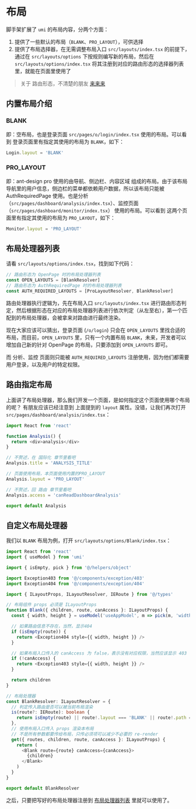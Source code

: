 # 布局

脚手架扩展了 `umi` 的布局内容，分两个方面：

1. 提供了一些默认的布局（`BLANK`、`PRO_LAYOUT`），可供选择
2. 提供了布局选择器，在无需调整布局入口 `src/layouts/index.tsx` 的前提下，通过在 `src/layouts/options` 下按规则编写新的布局，然后在 `src/layouts/options/index.tsx` 将其注册到对应的路由形态的选择器列表里，就能在页面里使用了

> 关于 路由形态，不清楚的朋友 [来来来](/guide/route.md)

## 内置布局介绍

### BLANK

即：空布局，也是登录页面 `src/pages/o/login/index.tsx` 使用的布局。可以看到 登录页面里有指定其使用的布局为 `BLANK`，如下：

```typescript
Login.layout = 'BLANK'
```

### PRO_LAYOUT

即：ant-design pro 使用的由导航、侧边栏、内容区域 组成的布局。由于该布局导航里的用户信息，侧边栏的菜单都依赖用户数据，所以该布局只能被 AuthRequiredPage 使用。也是分析（`src/pages/dashboard/analysis/index.tsx`）、监控页面（`src/pages/dashboard/monitor/index.tsx`） 使用的布局。可以看到 这两个页面里有指定其使用的布局为 `PRO_LAYOUT`，如下：

```typescript
Monitor.layout = 'PRO_LAYOUT'
```

## 布局处理器列表

请看 `src/layouts/options/index.tsx`，找到如下代码：

```typescript
// 路由形态为 OpenPage 时的布局处理器列表
const OPEN_LAYOUTS = [BlankResolver]
// 路由形态为 AuthRequiredPage 时的布局处理器列表
const AUTH_REQUIRED_LAYOUTS = [ProLayoutResolver, BlankResolver]
```

路由处理器执行逻辑为，先在布局入口 `src/layouts/index.tsx` 进行路由形态判定，然后根据形态在对应的布局处理器列表进行依次判定（从左至右），第一个匹配到的布局处理器，会被拿来对路由进行最终渲染。

现在大家应该可以猜出，登录页面 (`/o/login`) 只会在 `OPEN_LAYOUTS` 里找合适的布局，而目前，`OPEN_LAYOUTS` 里，只有一个内置布局 `BLANK`，未来，开发者可以增加自己新的针对 OpenPage 的布局，只要添加到 `OPEN_LAYOUTS` 即可。

而 分析、监控 页面则只能被 `AUTH_REQUIRED_LAYOUTS` 注册使用，因为他们都需要用户登录，以及用户的特定权限。

## 路由指定布局

上面讲了布局处理器，那么我们开发一个页面，是如何指定这个页面使用哪个布局的呢？ 有朋友应该已经注意到 上面提到的 `layout` 属性。没错，让我们再次打开 `src/pages/dashboard/analysis/index.tsx`：

```typescript
import React from 'react'

function Analysis() {
  return <div>analysis</div>
}

// 不赘述，在 国际化 章节里看吧
Analysis.title = 'ANALYSIS_TITLE'

// 页面使用布局，本页面使用内置的PRO_LAYOUT
Analysis.layout = 'PRO_LAYOUT'

// 不赘述，回 路由 章节里看吧
Analysis.access = 'canReadDashboardAnalysis'

export default Analysis
```

## 自定义布局处理器

我们以 `BLANK` 布局为例，打开 `src/layouts/options/Blank/index.tsx`：

```typescript
import React from 'react'
import { useModel } from 'umi'

import { isEmpty, pick } from '@/helpers/object'

import Exception403 from '@/components/exception/403'
import Exception404 from '@/components/exception/404'

import { ILayoutProps, ILayoutResolver, IERoute } from '@/types'

// 布局组件 props 必须是 ILayoutProps
function Blank({ children, route, canAccess }: ILayoutProps) {
  const { width, height } = useModel('useAppModel', m => pick(m, 'width', 'height'))

  // 如果路由信息不存在，当然，显示404
  if (isEmpty(route)) {
    return <Exception404 style={{ width, height }} />
  }

  // 如果布局入口传入的 canAccess 为 false，表示没有对应权限，当然应该显示 403
  if (!canAccess) {
    return <Exception403 style={{ width, height }} />
  }

  return children
}

// 布局处理器
const BlankResolver: ILayoutResolver = {
  // 判定传入路由是否可以被当前布局渲染
  is(route?: IERoute): boolean {
    return isEmpty(route) || route!.layout === 'BLANK' || route!.path === '/'
  },
  // 使用布局入口传入 props 渲染本布局
  // 不是所有参数都要传给布局，只传必须项可以减少不必要的 re-render
  get({ routes, children, route, canAccess }: ILayoutProps) {
    return (
      <Blank route={route} canAccess={canAccess}>
        {children}
      </Blank>
    )
  }
}

export default BlankResolver
```

之后，只要把写好的布局处理器注册到 [布局处理器列表](/guide/layout.md#布局处理器列表) 里就可以使用了。
